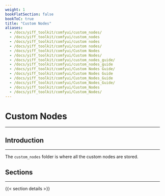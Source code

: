 ```yaml
---
weight: 1
bookFlatSection: false
bookToC: true
title: "Custom Nodes"
aliases:
  - /docs/yiff_toolkit/comfyui/custom_nodes/
  - /docs/yiff_toolkit/comfyui/custom_nodes
  - /docs/yiff_toolkit/comfyui/custom nodes
  - /docs/yiff_toolkit/comfyui/custom nodes/
  - /docs/yiff_toolkit/comfyui/Custom Nodes
  - /docs/yiff_toolkit/comfyui/Custom Nodes/
  - /docs/yiff_toolkit/comfyui/custom_nodes_guide/
  - /docs/yiff_toolkit/comfyui/custom_nodes_guide
  - /docs/yiff_toolkit/comfyui/Custom Nodes Guide/
  - /docs/yiff_toolkit/comfyui/Custom Nodes Guide
  - /docs/yiff_toolkit/comfyui/Custom_Nodes_Guide
  - /docs/yiff_toolkit/comfyui/Custom_Nodes_Guide/
  - /docs/yiff_toolkit/comfyui/Custom_Nodes
  - /docs/yiff_toolkit/comfyui/Custom_Nodes/
---
```


<!--markdownlint-disable MD025 MD033 MD038 -->

# Custom Nodes

---

## Introduction

---

The `custom_nodes` folder is where all the custom nodes are stored.

## Sections

---

{{< section details >}}
